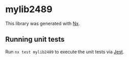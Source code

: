 # mylib2489

This library was generated with [Nx](https://nx.dev).

## Running unit tests

Run `nx test mylib2489` to execute the unit tests via [Jest](https://jestjs.io).
